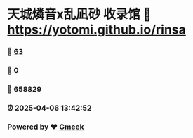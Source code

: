 # 天城燐音x乱凪砂 收录馆 :link: https://yotomi.github.io/rinsa 
### :page_facing_up: [63](https://yotomi.github.io/rinsa/tag.html) 
### :speech_balloon: 0 
### :hibiscus: 658829 
### :alarm_clock: 2025-04-06 13:42:52 
### Powered by :heart: [Gmeek](https://github.com/Meekdai/Gmeek)

